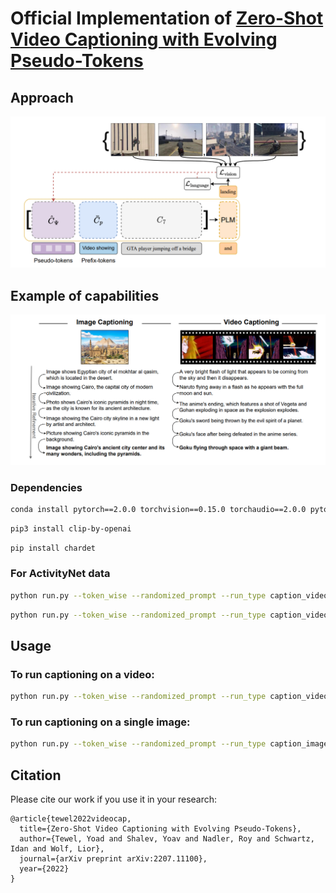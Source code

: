 # Official Implementation of [Zero-Shot Video Captioning with Evolving Pseudo-Tokens](https://arxiv.org/abs/2207.11100)

## Approach
![](git_images/Architecture.png)

## Example of capabilities
![](git_images/Examples.png)


### Dependencies

```bash
conda install pytorch==2.0.0 torchvision==0.15.0 torchaudio==2.0.0 pytorch-cuda=11.8 -c pytorch -c nvidia
```

```bash
pip3 install clip-by-openai
```

```bash
pip install chardet
```

### For ActivityNet data
```bash
python run.py --token_wise --randomized_prompt --run_type caption_videos --data_path ../data/ActivityNet_200/validation/Mixing_drinks/yjazHd6a5SQ.mp4 --start_sec 0.0 --end_sec 17.87
```

```bash
python run.py --token_wise --randomized_prompt --run_type caption_videos --data_path examples/example_video.mp4
```



## Usage

### To run captioning on a video:

```bash
python run.py --token_wise --randomized_prompt --run_type caption_videos --data_path examples/example_video.mp4
```

### To run captioning on a single image:

```bash
python run.py --token_wise --randomized_prompt --run_type caption_images --data_path examples/example_image.jpg
```

## Citation
Please cite our work if you use it in your research:
```
@article{tewel2022videocap,
  title={Zero-Shot Video Captioning with Evolving Pseudo-Tokens},
  author={Tewel, Yoad and Shalev, Yoav and Nadler, Roy and Schwartz, Idan and Wolf, Lior},
  journal={arXiv preprint arXiv:2207.11100},
  year={2022}
}
```
